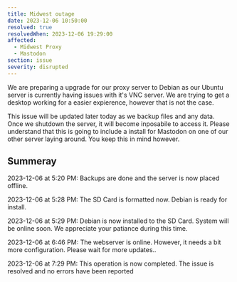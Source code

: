 ```yaml
---
title: Midwest outage
date: 2023-12-06 10:50:00
resolved: true
resolvedWhen: 2023-12-06 19:29:00
affected:
  - Midwest Proxy
  - Mastodon
section: issue
severity: disrupted
---
```


We are preparing a upgrade for our proxy server to Debian as our Ubuntu server is currently having issues with it's VNC server. We are trying to get a desktop working for a easier expierence, however that is not the case.


This issue will be updated later today as we backup files and any data. Once we shutdown the server, it will become inposabile to access it. Please understand that this is going to include a install for Mastodon on one of our other server laying around. You keep this in mind however.

## Summeray

2023-12-06 at 5:20 PM: Backups are done and the server is now placed offline.

2023-12-06 at 5:28 PM: The SD Card is formatted now. Debian is ready for install.

2023-12-06 at 5:29 PM: Debian is now installed to the SD Card. System will be online soon. We appreciate your patiance during this time.

2023-12-06 at 6:46 PM: The webserver is online. However, it needs a bit more configuration. Please wait for more updates..

2023-12-06 at 7:29 PM: This operation is now completed. The issue is resolved and no errors have been reported
